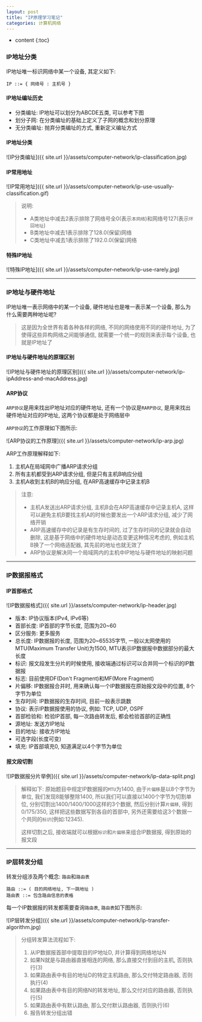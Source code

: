 ```yaml
---
layout: post
title: "IP原理学习笔记"
categories: 计算机网络
---
```


* content
{:toc}

### IP地址分类

IP地址唯一标识网络中某一个设备, 其定义如下:

	IP ::= { 网络号 : 主机号 }

#### IP地址编址历史

* 分类编址: IP地址可以划分为ABCDE五类, 可以参考下图
* 划分子网: 在分类编址的基础上定义了子网的概念和划分原理
* 无分类编址: 抛弃分类编址的方式, 重新定义编址方式

#### IP地址分类

![IP分类编址]({{ site.url }}/assets/computer-network/ip-classification.jpg)

#### IP常用地址

![IP常用地址]({{ site.url }}/assets/computer-network/ip-use-usually-classification.gif)

> 说明:
> 
> * A类地址中减去2表示排除了网络号全0(表示`本网络`)和网络号127(表示`环回地址`)
> * B类地址中减去1表示排除了128.0(保留)网络
> * C类地址中减去1表示排除了192.0.0(保留)网络

#### 特殊IP地址

![特殊IP地址]({{ site.url }}/assets/computer-network/ip-use-rarely.jpg)

- - -

### IP地址与硬件地址

IP地址唯一表示网络中的某一个设备, 硬件地址也是唯一表示某一个设备, 那么为什么需要两种地址呢?

> 这是因为全世界有着各种各样的网络, 不同的网络使用不同的硬件地址, 为了使得这些异构网络之间能够通信, 就需要一个统一的规则来表示每个设备, 也就是IP地址了

#### IP地址与硬件地址的原理区别

![IP地址与硬件地址的原理区别]({{ site.url }}/assets/computer-network/ip-ipAddress-and-macAddress.jpg)

#### ARP协议

`ARP协议`是用来找出IP地址对应的硬件地址, 还有一个协议是`RARP协议`, 是用来找出硬件地址对应的IP地址, 这两个协议都是处于网络层中

`ARP协议`的工作原理如下图所示:

![ARP协议的工作原理]({{ site.url }}/assets/computer-network/ip-arp.jpg)

ARP工作原理解释如下:

1.	主机A在局域网中广播ARP请求分组
2.	所有主机都受到ARP请求分组, 但是只有主机B响应分组
3.	主机A收到主机B的响应分组, 在ARP高速缓存中记录主机B

> 注意:
> 
> * 主机A发送出ARP请求分组, 主机B会在ARP高速缓存中记录主机A, 这样可以避免主机B要找主机A的时候也要发出一个ARP请求分组, 减少了网络开销
> * ARP高速缓存中的记录是有生存时间的, 过了生存时间的记录就会自动删除, 这是基于网络中的硬件地址是动态变更这种情况考虑的, 例如主机B换了一个网络适配器, 其先前的地址也就无效了
> * ARP协议是解决同一个局域网内的主机中IP地址与硬件地址的映射问题

- - -

### IP数据报格式

#### IP首部格式

![IP数据报格式]({{ site.url }}/assets/computer-network/ip-header.jpg)

* 版本: IP协议版本(IPv4, IPv6等)
* 首部长度: IP首部的字节长度, 范围为20~60
* 区分服务: 更多服务
* 总长度: IP数据报的长度, 范围为20~65535字节, 一般以太网使用的MTU(Maximum Transfer Unit)为1500, MTU表示IP数据报中数据部分的最大长度
* 标识: 报文段发生分片的时候使用, 接收端通过标识可以合并同一个标识的IP数据报
* 标志: 目前使用DF(Don't Fragment)和MF(More Fragment)
* 片偏移: IP数据报合并时, 用来确认每一个IP数据报在原始报文段中的位置, 8个字节为单位
* 生存时间: IP数据报的生存时间, 目前一般表示跳数
* 协议: 表示IP数据报使用的协议, 例如: TCP, UDP, OSPF
* 首部检验和: 检验IP首部, 每一次路由转发后, 都会检验首部的正确性
* 源地址: 发送方IP地址
* 目的地址: 接收方IP地址
* 可选字段(长度可变)
* 填充: IP首部填充0, 知道满足以4个字节为单位

#### 报文段切割

![IP数据报分片举例]({{ site.url }}/assets/computer-network/ip-data-split.png)

> 解释如下:
> 原始题目中规定IP数据报的`MTU`为1400, 由于`片偏移`是以8个字节为单位, 我们发现8能够整除1400, 所以我们可以直接以1400个字节为切割单位, 分别切割出1400/1400/1000这样的3个数据, 然后分别计算`片偏移`, 得到0/175/350, 这样把这些数据写到各自的首部中, 另外还需要给这3个数据一个共同的`标识`(例如:12345).
>
> 这样切割之后, 接收端就可以根据`标识`和`片偏移`来组合IP数据报, 得到原始的报文段

- - -

### IP层转发分组

转发分组涉及两个概念: `路由`和`路由表`

	路由 ::= ( 目的网络地址, 下一跳地址 )
    路由表 ::= 包含路由信息的表格

每一个IP数据报的转发都需要查询`路由表`, `路由表`如下图所示:

![IP层转发分组]({{ site.url }}/assets/computer-network/ip-transfer-algorithm.jpg)

> 分组转发算法流程如下:
> 
> 1. 从IP数据报首部中提取目的IP地址D, 并计算得到网络地址N
> 2. 如果N就是与路由器直接相连的网络, 那么直接交付到目的主机, 否则执行(3)
> 3. 如果路由表中有目的地址D的特定主机路由, 那么交付特定路由器, 否则执行(4)
> 4. 如果路由表中有目的网络N的转发地址, 那么交付对应的路由器, 否则执行(5)
> 5. 如果路由表中有默认路由, 那么交付默认路由器, 否则执行(6)
> 6. 报告转发分组出错
